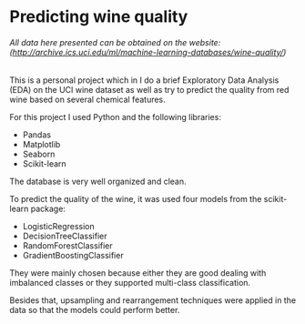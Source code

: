 Predicting wine quality
===============
###### _All data here presented can be obtained on the website:_ (http://archive.ics.uci.edu/ml/machine-learning-databases/wine-quality/)

This is a personal project which in I do a brief Exploratory Data Analysis (EDA) on the UCI wine dataset as well as try to predict the quality from red wine based on several chemical features.

For this project I used Python and the following libraries:
- Pandas
- Matplotlib
- Seaborn
- Scikit-learn

The database is very well organized and clean.

To predict the quality of the wine, it was used four models from the scikit-learn package:

- LogisticRegression
- DecisionTreeClassifier
- RandomForestClassifier
- GradientBoostingClassifier

They were mainly chosen because either they are good dealing with imbalanced classes or they supported multi-class classification. 

Besides that, upsampling and rearrangement techniques were applied in the data so that the models could perform better.
